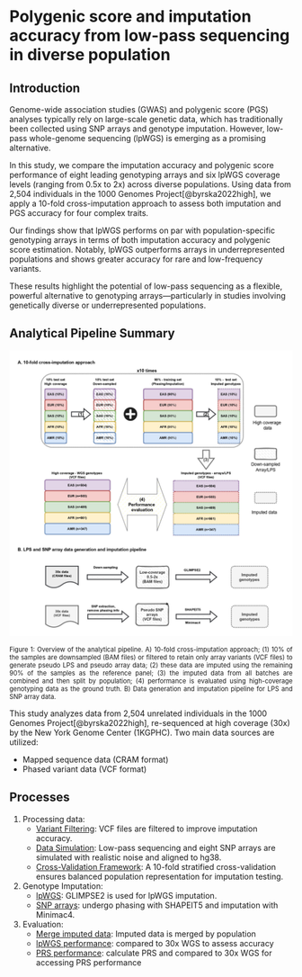 # Polygenic score and imputation accuracy from low-pass sequencing in diverse population

## Introduction

Genome-wide association studies (GWAS) and polygenic score (PGS) analyses typically rely on large-scale genetic data, which has traditionally been collected using SNP arrays and genotype imputation. However, low-pass whole-genome sequencing (lpWGS) is emerging as a promising alternative.

In this study, we compare the imputation accuracy and polygenic score performance of eight leading genotyping arrays and six lpWGS coverage levels (ranging from 0.5x to 2x) across diverse populations. Using data from 2,504 individuals in the 1000 Genomes Project[@byrska2022high], we apply a 10-fold cross-imputation approach to assess both imputation and PGS accuracy for four complex traits.

Our findings show that lpWGS performs on par with population-specific genotyping arrays in terms of both imputation accuracy and polygenic score estimation. Notably, lpWGS outperforms arrays in underrepresented populations and shows greater accuracy for rare and low-frequency variants.

These results highlight the potential of low-pass sequencing as a flexible, powerful alternative to genotyping arrays—particularly in studies involving genetically diverse or underrepresented populations.

## Analytical Pipeline Summary

![Overview](assets/img/Fig1.jpg)
<figcaption style="
    max-width: 100%; 
    margin: 0 auto; 
    font-size: 0.80em;
    text-align: justify;
  ">
    Figure 1: Overview of the analytical pipeline. A) 10-fold cross-imputation approach; (1) 10% of the samples are downsampled (BAM files) or filtered to retain only array variants (VCF files) to generate pseudo LPS and pseudo array data; (2) these data are imputed using the remaining 90% of the samples as the reference panel; (3) the imputed data from all batches are combined and then split by population; (4) performance is evaluated using high-coverage genotyping data as the ground truth. B) Data generation and imputation pipeline for LPS and SNP array data. 
</figcaption>

This study analyzes data from 2,504 unrelated individuals in the 1000 Genomes Project[@byrska2022high], re-sequenced at high coverage (30x) by the New York Genome Center (1KGPHC). Two main data sources are utilized:

- Mapped sequence data (CRAM format)
- Phased variant data (VCF format)

## Processes

1. Processing data:
      - [Variant Filtering](processing_data/variant_filtering.md): VCF files are filtered to improve imputation accuracy.
      - [Data Simulation](processing_data/data_simulation.md): Low-pass sequencing and eight SNP arrays are simulated with realistic noise and aligned to hg38.
      - [Cross-Validation Framework](processing_data/cross_validation.md): A 10-fold stratified cross-validation ensures balanced population representation for imputation testing.
2. Genotype Imputation: 
      - [lpWGS](imputation/lps_imputation.md): GLIMPSE2 is used for lpWGS imputation.
      - [SNP arrays](imputation/array_imputation.md): undergo phasing with SHAPEIT5 and imputation with Minimac4.
3. Evaluation:
      - [Merge imputed data](evaluation/merge_imputed_data.md): Imputed data is merged by population
      - [lpWGS performance](evaluation/lps_performance.md): compared to 30x WGS to assess accuracy
      - [PRS performance](evaluation/prs_performace.md): calculate PRS and compared to 30x WGS for accessing PRS performance
